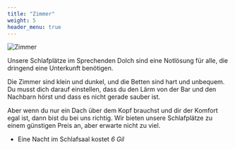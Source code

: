 ```yaml
---
title: "Zimmer"
weight: 5
header_menu: true
---
```


![Zimmer](images/banner/960x320_Rooms.png)

Unsere Schlafplätze im Sprechenden Dolch sind eine Notlösung für alle, die dringend eine Unterkunft benötigen. 

Die Zimmer sind klein und dunkel, und die Betten sind hart und unbequem. Du musst dich darauf einstellen, dass du den Lärm von der Bar und den Nachbarn hörst und dass es nicht gerade sauber ist. 

Aber wenn du nur ein Dach über dem Kopf brauchst und dir der Komfort egal ist, dann bist du bei uns richtig. 
Wir bieten unsere Schlafplätze zu einem günstigen Preis an, aber erwarte nicht zu viel.


* Eine Nacht im Schlafsaal kostet *6 Gil*